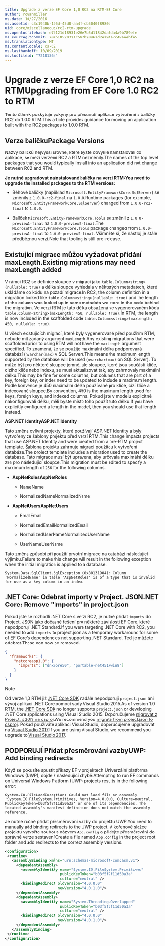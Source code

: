 ```yaml
---
title: Upgrade z verze EF Core 1,0 RC2 na RTM-EF Core
author: rowanmiller
ms.date: 10/27/2016
ms.assetid: c3c1940b-136d-45d8-aa4f-cb5040f8980a
uid: core/miscellaneous/rc2-rtm-upgrade
ms.openlocfilehash: e7f121d18931e26e7b5d11842da6da4a9b789efe
ms.sourcegitcommit: 708b18520321c587b2046ad2ea9fa7c48aeebfe5
ms.translationtype: MT
ms.contentlocale: cs-CZ
ms.lasthandoff: 10/09/2019
ms.locfileid: "72181364"
---
```

# <a name="upgrading-from-ef-core-10-rc2-to-rtm"></a><span data-ttu-id="e3ba6-102">Upgrade z verze EF Core 1,0 RC2 na RTM</span><span class="sxs-lookup"><span data-stu-id="e3ba6-102">Upgrading from EF Core 1.0 RC2 to RTM</span></span>

<span data-ttu-id="e3ba6-103">Tento článek poskytuje pokyny pro přesunutí aplikace vytvořené s balíčky RC2 do 1.0.0 RTM.</span><span class="sxs-lookup"><span data-stu-id="e3ba6-103">This article provides guidance for moving an application built with the RC2 packages to 1.0.0 RTM.</span></span>

## <a name="package-versions"></a><span data-ttu-id="e3ba6-104">Verze balíčku</span><span class="sxs-lookup"><span data-stu-id="e3ba6-104">Package Versions</span></span>

<span data-ttu-id="e3ba6-105">Názvy balíčků nejvyšší úrovně, které byste obvykle nainstalovali do aplikace, se mezi verzemi RC2 a RTM nezměnily.</span><span class="sxs-lookup"><span data-stu-id="e3ba6-105">The names of the top level packages that you would typically install into an application did not change between RC2 and RTM.</span></span>

<span data-ttu-id="e3ba6-106">**Je nutné upgradovat nainstalované balíčky na verzi RTM:**</span><span class="sxs-lookup"><span data-stu-id="e3ba6-106">**You need to upgrade the installed packages to the RTM versions:**</span></span>

* <span data-ttu-id="e3ba6-107">Běhové balíčky (například `Microsoft.EntityFrameworkCore.SqlServer`) se změnily z `1.0.0-rc2-final` na `1.0.0`.</span><span class="sxs-lookup"><span data-stu-id="e3ba6-107">Runtime packages (for example, `Microsoft.EntityFrameworkCore.SqlServer`) changed from `1.0.0-rc2-final` to `1.0.0`.</span></span>

* <span data-ttu-id="e3ba6-108">Balíček `Microsoft.EntityFrameworkCore.Tools` se změnil z `1.0.0-preview1-final` na `1.0.0-preview2-final`.</span><span class="sxs-lookup"><span data-stu-id="e3ba6-108">The `Microsoft.EntityFrameworkCore.Tools` package changed from `1.0.0-preview1-final` to `1.0.0-preview2-final`.</span></span> <span data-ttu-id="e3ba6-109">Všimněte si, že nástroj je stále předběžnou verzí.</span><span class="sxs-lookup"><span data-stu-id="e3ba6-109">Note that tooling is still pre-release.</span></span>

## <a name="existing-migrations-may-need-maxlength-added"></a><span data-ttu-id="e3ba6-110">Existující migrace můžou vyžadovat přidání maxLength.</span><span class="sxs-lookup"><span data-stu-id="e3ba6-110">Existing migrations may need maxLength added</span></span>

<span data-ttu-id="e3ba6-111">V rámci RC2 se definice sloupce v migraci jako `table.Column<string>(nullable: true)` a délka sloupce vyhledala v některých metadatech, které ukládáme do kódu na pozadí migrace.</span><span class="sxs-lookup"><span data-stu-id="e3ba6-111">In RC2, the column definition in a migration looked like `table.Column<string>(nullable: true)` and the length of the column was looked up in some metadata we store in the code behind the migration.</span></span> <span data-ttu-id="e3ba6-112">Ve verzi RTM je tato délka obsažená ve vygenerovaném kódu `table.Column<string>(maxLength: 450, nullable: true)`.</span><span class="sxs-lookup"><span data-stu-id="e3ba6-112">In RTM, the length is now included in the scaffolded code `table.Column<string>(maxLength: 450, nullable: true)`.</span></span>

<span data-ttu-id="e3ba6-113">U všech existujících migrací, které byly vygenerované před použitím RTM, nebude mít zadaný argument `maxLength`.</span><span class="sxs-lookup"><span data-stu-id="e3ba6-113">Any existing migrations that were scaffolded prior to using RTM will not have the `maxLength` argument specified.</span></span> <span data-ttu-id="e3ba6-114">To znamená, že se použije maximální délka podporovaná databází (`nvarchar(max)` v SQL Server).</span><span class="sxs-lookup"><span data-stu-id="e3ba6-114">This means the maximum length supported by the database will be used (`nvarchar(max)` on SQL Server).</span></span> <span data-ttu-id="e3ba6-115">To může být pro některé sloupce jemné, ale sloupce, které jsou součástí klíče, cizího klíče nebo indexu, se musí aktualizovat tak, aby zahrnovaly maximální délku.</span><span class="sxs-lookup"><span data-stu-id="e3ba6-115">This may be fine for some columns, but columns that are part of a key, foreign key, or index need to be updated to include a maximum length.</span></span> <span data-ttu-id="e3ba6-116">Podle konvence je 450 maximální délka používané pro klíče, cizí klíče a indexované sloupce.</span><span class="sxs-lookup"><span data-stu-id="e3ba6-116">By convention, 450 is the maximum length used for keys, foreign keys, and indexed columns.</span></span> <span data-ttu-id="e3ba6-117">Pokud jste v modelu explicitně nakonfigurovali délku, měli byste místo toho použít tuto délku.</span><span class="sxs-lookup"><span data-stu-id="e3ba6-117">If you have explicitly configured a length in the model, then you should use that length instead.</span></span>

<span data-ttu-id="e3ba6-118">**ASP.NET Identity**</span><span class="sxs-lookup"><span data-stu-id="e3ba6-118">**ASP.NET Identity**</span></span>

<span data-ttu-id="e3ba6-119">Tato změna ovlivní projekty, které používají ASP.NET Identity a byly vytvořeny ze šablony projektu před verzí RTM.</span><span class="sxs-lookup"><span data-stu-id="e3ba6-119">This change impacts projects that use ASP.NET Identity and were created from a pre-RTM project template.</span></span> <span data-ttu-id="e3ba6-120">Šablona projektu zahrnuje migraci použitou k vytvoření databáze.</span><span class="sxs-lookup"><span data-stu-id="e3ba6-120">The project template includes a migration used to create the database.</span></span> <span data-ttu-id="e3ba6-121">Tato migrace musí být upravena, aby určovala maximální délku `256` pro následující sloupce.</span><span class="sxs-lookup"><span data-stu-id="e3ba6-121">This migration must be edited to specify a maximum length of `256` for the following columns.</span></span>

*  <span data-ttu-id="e3ba6-122">**AspNetRoles**</span><span class="sxs-lookup"><span data-stu-id="e3ba6-122">**AspNetRoles**</span></span>

    * <span data-ttu-id="e3ba6-123">Name</span><span class="sxs-lookup"><span data-stu-id="e3ba6-123">Name</span></span>

    * <span data-ttu-id="e3ba6-124">NormalizedName</span><span class="sxs-lookup"><span data-stu-id="e3ba6-124">NormalizedName</span></span>

*  <span data-ttu-id="e3ba6-125">**AspNetUsers**</span><span class="sxs-lookup"><span data-stu-id="e3ba6-125">**AspNetUsers**</span></span>

   * <span data-ttu-id="e3ba6-126">Email</span><span class="sxs-lookup"><span data-stu-id="e3ba6-126">Email</span></span>

   * <span data-ttu-id="e3ba6-127">NormalizedEmail</span><span class="sxs-lookup"><span data-stu-id="e3ba6-127">NormalizedEmail</span></span>

   * <span data-ttu-id="e3ba6-128">NormalizedUserName</span><span class="sxs-lookup"><span data-stu-id="e3ba6-128">NormalizedUserName</span></span>

   * <span data-ttu-id="e3ba6-129">UserName</span><span class="sxs-lookup"><span data-stu-id="e3ba6-129">UserName</span></span>

<span data-ttu-id="e3ba6-130">Tato změna způsobí při použití prvotní migrace na databázi následující výjimku.</span><span class="sxs-lookup"><span data-stu-id="e3ba6-130">Failure to make this change will result in the following exception when the initial migration is applied to a database.</span></span>

```console
System.Data.SqlClient.SqlException (0x80131904): Column 'NormalizedName' in table 'AspNetRoles' is of a type that is invalid for use as a key column in an index.
```

## <a name="net-core-remove-imports-in-projectjson"></a><span data-ttu-id="e3ba6-131">.NET Core: Odebrat importy v Project. JSON</span><span class="sxs-lookup"><span data-stu-id="e3ba6-131">.NET Core: Remove "imports" in project.json</span></span>

<span data-ttu-id="e3ba6-132">Pokud jste se rozhodli .NET Core s verzí RC2, je nutné přidat `imports` do Project. JSON jako dočasné řešení pro některé závislosti EF Core, které nepodporují .NET Standard.</span><span class="sxs-lookup"><span data-stu-id="e3ba6-132">If you were targeting .NET Core with RC2, you needed to add `imports` to project.json as a temporary workaround for some of EF Core's dependencies not supporting .NET Standard.</span></span> <span data-ttu-id="e3ba6-133">Teď je můžete odebrat.</span><span class="sxs-lookup"><span data-stu-id="e3ba6-133">These can now be removed.</span></span>

``` json
{
  "frameworks": {
    "netcoreapp1.0": {
      "imports": ["dnxcore50", "portable-net451+win8"]
    }
  }
}
```

> [!NOTE]  
> <span data-ttu-id="e3ba6-134">Od verze 1,0 RTM již [.NET Core SDK](https://www.microsoft.com/net/download/core) nadále nepodporují `project.json` ani vývoj aplikací .NET Core pomocí sady Visual Studio 2015.</span><span class="sxs-lookup"><span data-stu-id="e3ba6-134">As of version 1.0 RTM, the [.NET Core SDK](https://www.microsoft.com/net/download/core) no longer supports `project.json` or developing .NET Core applications using Visual Studio 2015.</span></span> <span data-ttu-id="e3ba6-135">Doporučujeme [migrovat z Project. JSON na csproj](https://docs.microsoft.com/dotnet/articles/core/migration/).</span><span class="sxs-lookup"><span data-stu-id="e3ba6-135">We recommend you [migrate from project.json to csproj](https://docs.microsoft.com/dotnet/articles/core/migration/).</span></span> <span data-ttu-id="e3ba6-136">Pokud používáte aplikaci Visual Studio, doporučujeme upgradovat na [Visual Studio 2017](https://www.visualstudio.com/downloads/).</span><span class="sxs-lookup"><span data-stu-id="e3ba6-136">If you are using Visual Studio, we recommend you upgrade to [Visual Studio 2017](https://www.visualstudio.com/downloads/).</span></span>

## <a name="uwp-add-binding-redirects"></a><span data-ttu-id="e3ba6-137">PODPORUJÍ Přidat přesměrování vazby</span><span class="sxs-lookup"><span data-stu-id="e3ba6-137">UWP: Add binding redirects</span></span>

<span data-ttu-id="e3ba6-138">Když se pokusíte spustit příkazy EF v projektech Univerzální platforma Windows (UWP), dojde k následující chybě:</span><span class="sxs-lookup"><span data-stu-id="e3ba6-138">Attempting to run EF commands on Universal Windows Platform (UWP) projects results in the following error:</span></span>

```console
System.IO.FileLoadException: Could not load file or assembly 'System.IO.FileSystem.Primitives, Version=4.0.0.0, Culture=neutral, PublicKeyToken=b03f5f7f11d50a3a' or one of its dependencies. The located assembly's manifest definition does not match the assembly reference.
```

<span data-ttu-id="e3ba6-139">Je nutné ručně přidat přesměrování vazby do projektu UWP.</span><span class="sxs-lookup"><span data-stu-id="e3ba6-139">You need to manually add binding redirects to the UWP project.</span></span> <span data-ttu-id="e3ba6-140">V kořenové složce projektu vytvořte soubor s názvem `App.config` a přidejte přesměrování do správné verze sestavení.</span><span class="sxs-lookup"><span data-stu-id="e3ba6-140">Create a file named `App.config` in the project root folder and add redirects to the correct assembly versions.</span></span>

```xml
<configuration>
 <runtime>
   <assemblyBinding xmlns="urn:schemas-microsoft-com:asm.v1">
     <dependentAssembly>
       <assemblyIdentity name="System.IO.FileSystem.Primitives"
                         publicKeyToken="b03f5f7f11d50a3a"
                         culture="neutral" />
       <bindingRedirect oldVersion="4.0.0.0"
                        newVersion="4.0.1.0"/>
     </dependentAssembly>
     <dependentAssembly>
       <assemblyIdentity name="System.Threading.Overlapped"
                         publicKeyToken="b03f5f7f11d50a3a"
                         culture="neutral" />
       <bindingRedirect oldVersion="4.0.0.0"
                        newVersion="4.0.1.0"/>
     </dependentAssembly>
   </assemblyBinding>
 </runtime>
</configuration>
```
